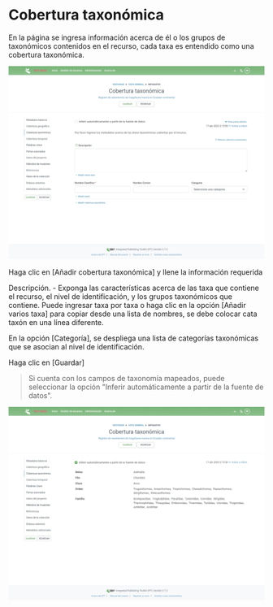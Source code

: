 # Cobertura taxonómica

En la página se ingresa información acerca de él o los grupos de taxonómicos contenidos en el recurso, cada taxa es entendido como una cobertura taxonómica.

![](<../../.gitbook/assets/image (10).png>)



Haga clic en \[Añadir cobertura taxonómica] y llene la información requerida

Descripción. - Exponga las características acerca de las taxa que contiene el recurso, el nivel de identificación, y los grupos taxonómicos que contiene. Puede ingresar taxa por taxa o haga clic en la opción \[Añadir varios taxa] para copiar desde una lista de nombres, se debe colocar cata taxón en una línea diferente.

En la opción \[Categoría], se despliega una lista de categorías taxonómicas que se asocian al nivel de identificación.&#x20;

Haga clic en \[Guardar]

> Si cuenta con los campos de taxonomía mapeados, puede seleccionar la opción "Inferir automáticamente a partir de la fuente de datos".

![](<../../.gitbook/assets/image (15).png>)

